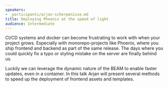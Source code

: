 ```yaml
---
speakers:
- _participants/arjan-scherpenisse.md
title: Deploying Phoenix at the speed of light
audience: Intermediate
---
```

CI/CD systems and docker can become frustrating to work with when your project grows. Especially with monorepo-projects like Phoenix, where you ship frontend and backend as part of the same release. The days where you could quickly fix a typo or styling mistake on the server are finally behind us.

Luckily we can leverage the dynamic nature of the BEAM to enable faster updates, even in a container. In this talk Arjan will present several methods to speed up the deployment of frontend assets and templates.
